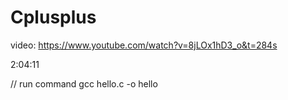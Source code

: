 # Cplusplus
video: https://www.youtube.com/watch?v=8jLOx1hD3_o&t=284s

2:04:11

// run command 
gcc hello.c -o hello